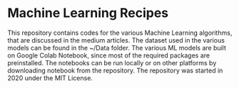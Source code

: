# Machine Learning Recipes
This repository contains codes for the various Machine Learning algorithms, that are discussed in the medium articles. The dataset used in the various models can be found in the ~/Data folder. The various ML models are built on Google Colab Notebook, since most of the required packages are preinstalled. The notebooks can be run locally or on other platforms by downloading notebook from the repository. The repository was started in 2020 under the MIT License.
